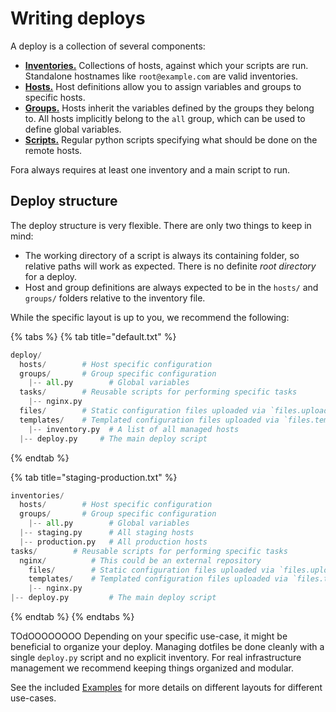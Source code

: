 # Writing deploys

A deploy is a collection of several components:

* [**Inventories.**](TODO/) Collections of hosts, against which your scripts are run. Standalone hostnames like `root@example.com` are valid inventories.
* [**Hosts.**](TODO/) Host definitions allow you to assign variables and groups to specific hosts.
* [**Groups.**](TODO/) Hosts inherit the variables defined by the groups they belong to. All hosts implicitly belong to the `all` group, which can be used to define global variables.
* [**Scripts.**](TODO/) Regular python scripts specifying what should be done on the remote hosts.

Fora always requires at least one inventory and a main script to run.

## Deploy structure

The deploy structure is very flexible. There are only two things to keep in mind:

* The working directory of a script is always its containing folder, so relative paths will work as expected. There is no definite _root directory_ for a deploy.
* Host and group definitions are always expected to be in the `hosts/` and `groups/` folders relative to the inventory file.

While the specific layout is up to you, we recommend the following:

{% tabs %}
{% tab title="default.txt" %}
```python
deploy/
  hosts/        # Host specific configuration
  groups/       # Group specific configuration
    |-- all.py        # Global variables
  tasks/        # Reusable scripts for performing specific tasks
    |-- nginx.py
  files/        # Static configuration files uploaded via `files.upload()` 
  templates/    # Templated configuration files uploaded via `files.template()`
    |-- inventory.py  # A list of all managed hosts
  |-- deploy.py     # The main deploy script
```
{% endtab %}

{% tab title="staging-production.txt" %}
```python
inventories/
  hosts/        # Host specific configuration
  groups/       # Group specific configuration
    |-- all.py        # Global variables
  |-- staging.py      # All staging hosts
  |-- production.py   # All production hosts
tasks/        # Reusable scripts for performing specific tasks
  nginx/          # This could be an external repository
    files/        # Static configuration files uploaded via `files.upload()` 
    templates/    # Templated configuration files uploaded via `files.template()`
    |-- nginx.py
|-- deploy.py         # The main deploy script
```
{% endtab %}
{% endtabs %}

TOdOOOOOOOO Depending on your specific use-case, it might be beneficial to organize your deploy. Managing dotfiles be done cleanly with a single `deploy.py` script and no explicit inventory. For real infrastructure management we recommend keeping things organized and modular.

See the included [Examples](../TODO/) for more details on different layouts for different use-cases.
